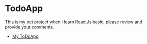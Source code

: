 # TodoApp #

This is my pet project when i learn ReactJs basic, please review and provide your comments. 

 - [My ToDoApp](https://codesandbox.io/s/todoapp-qb8wp "TodoApp")